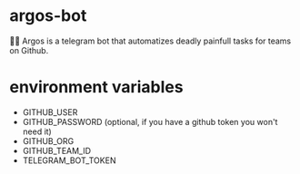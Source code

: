 # argos-bot

:construction_worker_man: Argos is a telegram bot that automatizes deadly painfull tasks for teams on Github.

# environment variables

- GITHUB_USER
- GITHUB_PASSWORD (optional, if you have a github token you won't need it)
- GITHUB_ORG
- GITHUB_TEAM_ID
- TELEGRAM_BOT_TOKEN
